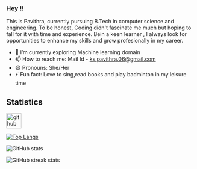 ### Hey !!

This is Pavithra, currently pursuing B.Tech in computer science and engineering. 
To be honest, Coding didn't fascinate me much but hoping to fall for it with time and experience.
Bein a keen learner , I always look for opportunities to enhance my skills and grow profesionally in my career.


- 🌱 I’m currently exploring Machine learning domain
- 📫 How to reach me: Mail Id - ks.pavithra.06@gmail.com
- 😄 Pronouns: She/Her
- ⚡ Fun fact: Love to sing,read books and play badminton in my leisure time

## Statistics

[<img src='https://cdn.jsdelivr.net/npm/simple-icons@3.0.1/icons/github.svg' alt='github' height='40'>](https://github.com/Pavithra-ks-06)  

[![Top Langs](https://github-readme-stats.vercel.app/api/top-langs/?username=Pavithra-ks-06)](https://github.com/anuraghazra/github-readme-stats)

![GitHub stats](https://github-readme-stats.vercel.app/api?username=Pavithra-ks-06&show_icons=true&count_private=true)  

![GitHub streak stats](https://github-readme-streak-stats.herokuapp.com/?user=Pavithra-ks-06)  

